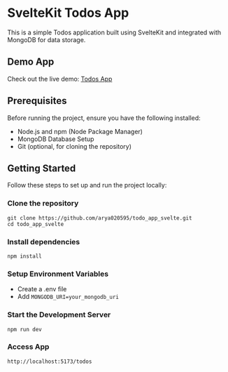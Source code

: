 # SvelteKit Todos App

This is a simple Todos application built using SvelteKit and integrated with MongoDB for data storage.

## Demo App
Check out the live demo: [Todos App](https://todo-app-svelte-ten.vercel.app/todos)

## Prerequisites

Before running the project, ensure you have the following installed:

- Node.js and npm (Node Package Manager)
- MongoDB Database Setup
- Git (optional, for cloning the repository)

## Getting Started

Follow these steps to set up and run the project locally:

### Clone the repository
```
git clone https://github.com/arya020595/todo_app_svelte.git
cd todo_app_svelte
```

### Install dependencies
```
npm install
```

### Setup Environment Variables
- Create a .env file
- Add `MONGODB_URI=your_mongodb_uri`

### Start the Development Server
```
npm run dev
```

### Access App
```
http://localhost:5173/todos
```
